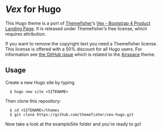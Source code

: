 # *Vex* for Hugo

This Hugo theme is a port of [Themefisher](http://themefisher.com)’s [Vex - Bootstrap 4 Product Landing Page](https://themefisher.com/products/vex-bootstrap4-product-landing-page-website-template/). It is released under Themefisher’s free license, which requires attribution.

If you want to remove the copyright text you need a Themefisher license.
This license is offered with a 50% discount for all Hugo users.
For information see [the GitHub issue](https://github.com/gohugoio/hugoThemes/issues/260) which is related to the [Airspace](https://github.com/karju-dev/airspace-hugo) theme.

## Usage
Create a new Hugo site by typing

```
  $ hugo new site <SITENAME>
```

Then clone this repository:

```
  $ cd <SITENAME>/themes
  $ git clone https://github.com/themefisher/vex-hugo.git
```

Now take a look at the exampleSite folder and you're ready to go!
